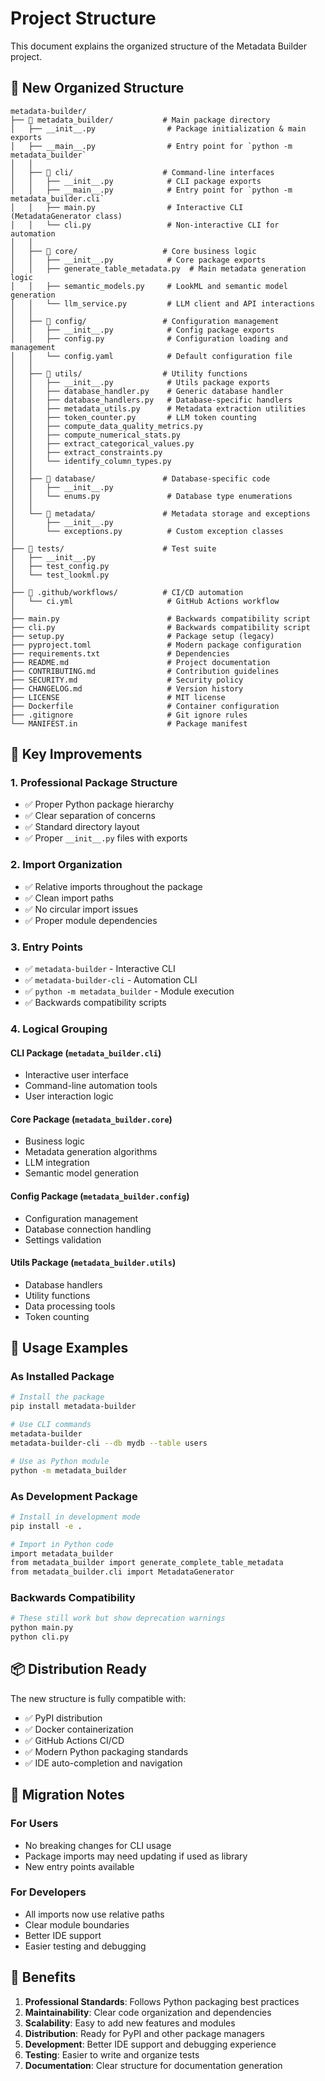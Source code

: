 # Project Structure

This document explains the organized structure of the Metadata Builder project.

## 📁 **New Organized Structure**

```
metadata-builder/
├── 📁 metadata_builder/           # Main package directory
│   ├── __init__.py                # Package initialization & main exports
│   ├── __main__.py                # Entry point for `python -m metadata_builder`
│   │
│   ├── 📁 cli/                    # Command-line interfaces
│   │   ├── __init__.py            # CLI package exports
│   │   ├── __main__.py            # Entry point for `python -m metadata_builder.cli`
│   │   ├── main.py                # Interactive CLI (MetadataGenerator class)
│   │   └── cli.py                 # Non-interactive CLI for automation
│   │
│   ├── 📁 core/                   # Core business logic
│   │   ├── __init__.py            # Core package exports
│   │   ├── generate_table_metadata.py  # Main metadata generation logic
│   │   ├── semantic_models.py     # LookML and semantic model generation
│   │   └── llm_service.py         # LLM client and API interactions
│   │
│   ├── 📁 config/                 # Configuration management
│   │   ├── __init__.py            # Config package exports
│   │   ├── config.py              # Configuration loading and management
│   │   └── config.yaml            # Default configuration file
│   │
│   ├── 📁 utils/                  # Utility functions
│   │   ├── __init__.py            # Utils package exports
│   │   ├── database_handler.py    # Generic database handler
│   │   ├── database_handlers.py   # Database-specific handlers
│   │   ├── metadata_utils.py      # Metadata extraction utilities
│   │   ├── token_counter.py       # LLM token counting
│   │   ├── compute_data_quality_metrics.py
│   │   ├── compute_numerical_stats.py
│   │   ├── extract_categorical_values.py
│   │   ├── extract_constraints.py
│   │   └── identify_column_types.py
│   │
│   ├── 📁 database/               # Database-specific code
│   │   ├── __init__.py
│   │   └── enums.py               # Database type enumerations
│   │
│   └── 📁 metadata/               # Metadata storage and exceptions
│       ├── __init__.py
│       └── exceptions.py          # Custom exception classes
│
├── 📁 tests/                      # Test suite
│   ├── __init__.py
│   ├── test_config.py
│   └── test_lookml.py
│
├── 📁 .github/workflows/          # CI/CD automation
│   └── ci.yml                     # GitHub Actions workflow
│
├── main.py                        # Backwards compatibility script
├── cli.py                         # Backwards compatibility script
├── setup.py                       # Package setup (legacy)
├── pyproject.toml                 # Modern package configuration
├── requirements.txt               # Dependencies
├── README.md                      # Project documentation
├── CONTRIBUTING.md                # Contribution guidelines
├── SECURITY.md                    # Security policy
├── CHANGELOG.md                   # Version history
├── LICENSE                        # MIT license
├── Dockerfile                     # Container configuration
├── .gitignore                     # Git ignore rules
└── MANIFEST.in                    # Package manifest
```

## 🎯 **Key Improvements**

### **1. Professional Package Structure**
- ✅ Proper Python package hierarchy
- ✅ Clear separation of concerns
- ✅ Standard directory layout
- ✅ Proper `__init__.py` files with exports

### **2. Import Organization**
- ✅ Relative imports throughout the package
- ✅ Clean import paths
- ✅ No circular import issues
- ✅ Proper module dependencies

### **3. Entry Points**
- ✅ `metadata-builder` - Interactive CLI
- ✅ `metadata-builder-cli` - Automation CLI
- ✅ `python -m metadata_builder` - Module execution
- ✅ Backwards compatibility scripts

### **4. Logical Grouping**

#### **CLI Package** (`metadata_builder.cli`)
- Interactive user interface
- Command-line automation tools
- User interaction logic

#### **Core Package** (`metadata_builder.core`)
- Business logic
- Metadata generation algorithms
- LLM integration
- Semantic model generation

#### **Config Package** (`metadata_builder.config`)
- Configuration management
- Database connection handling
- Settings validation

#### **Utils Package** (`metadata_builder.utils`)
- Database handlers
- Utility functions
- Data processing tools
- Token counting

## 🚀 **Usage Examples**

### **As Installed Package**
```bash
# Install the package
pip install metadata-builder

# Use CLI commands
metadata-builder
metadata-builder-cli --db mydb --table users

# Use as Python module
python -m metadata_builder
```

### **As Development Package**
```bash
# Install in development mode
pip install -e .

# Import in Python code
import metadata_builder
from metadata_builder import generate_complete_table_metadata
from metadata_builder.cli import MetadataGenerator
```

### **Backwards Compatibility**
```bash
# These still work but show deprecation warnings
python main.py
python cli.py
```

## 📦 **Distribution Ready**

The new structure is fully compatible with:
- ✅ PyPI distribution
- ✅ Docker containerization
- ✅ GitHub Actions CI/CD
- ✅ Modern Python packaging standards
- ✅ IDE auto-completion and navigation

## 🔄 **Migration Notes**

### **For Users**
- No breaking changes for CLI usage
- Package imports may need updating if used as library
- New entry points available

### **For Developers**
- All imports now use relative paths
- Clear module boundaries
- Better IDE support
- Easier testing and debugging

## 🎉 **Benefits**

1. **Professional Standards**: Follows Python packaging best practices
2. **Maintainability**: Clear code organization and dependencies
3. **Scalability**: Easy to add new features and modules
4. **Distribution**: Ready for PyPI and other package managers
5. **Development**: Better IDE support and debugging experience
6. **Testing**: Easier to write and organize tests
7. **Documentation**: Clear structure for documentation generation 